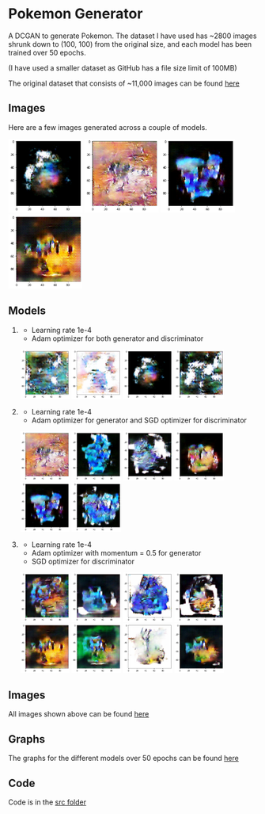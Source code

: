 # Pokemon Generator

A DCGAN to generate Pokemon. The dataset I have used has ~2800 images shrunk down to (100, 100) from the original size, and each model has been trained over 50 epochs.

(I have used a smaller dataset as GitHub has a file size limit of 100MB)

The original dataset that consists of ~11,000 images can be found [here](https://www.kaggle.com/thedagger/pokemon-generation-one)

## Images

Here are a few images generated across a couple of models.

<p float="left">
    <img src="results/images/3_norm_50ep.png" width="150" height="150">
    <img src="results/images/1_norm_50ep_adam_sgd.png" width="150" height="150">
    <img src="results/images/5_norm_50ep_adam_sgd.png" width="150" height="150">
    <img src="results/images/5_norm_adam_lr0.00001_b10.5.png" width="150" height="150">
</p>

## Models

1. - Learning rate 1e-4
   - Adam optimizer for both generator and discriminator

   <p float="left">
       <img src="results/images/1_norm_50ep.png" width="100" height="100">
       <img src="results/images/2_norm_50ep.png" width="100" height="100">
       <img src="results/images/3_norm_50ep.png" width="100" height="100">
       <img src="results/images/4_norm_50ep.png" width="100" height="100">
   </p>

2. - Learning rate 1e-4
   - Adam optimizer for generator and SGD optimizer for discriminator

   <p float="left">
       <img src="results/images/1_norm_50ep_adam_sgd.png" width="100" height="100">
       <img src="results/images/2_norm_50ep_adam_sgd.png" width="100" height="100">
       <img src="results/images/3_norm_50ep_adam_sgd.png" width="100" height="100">
       <img src="results/images/4_norm_50ep_adam_sgd.png" width="100" height="100">
       <img src="results/images/5_norm_50ep_adam_sgd.png" width="100" height="100">
       <img src="results/images/6_norm_50ep_adam_sgd.png" width="100" height="100">
   </p>

3. - Learning rate 1e-4
   - Adam optimizer with momentum = 0.5 for generator
   - SGD optimizer for discriminator

   <p float="left">
       <img src="results/images/1_norm_adam_lr0.00001_b10.5.png" width="100" height="100">
       <img src="results/images/2_norm_adam_lr0.00001_b10.5.png" width="100" height="100">
       <img src="results/images/3_norm_adam_lr0.00001_b10.5.png" width="100" height="100">
       <img src="results/images/4_norm_adam_lr0.00001_b10.5.png" width="100" height="100">
       <img src="results/images/5_norm_adam_lr0.00001_b10.5.png" width="100" height="100">
       <img src="results/images/6_norm_adam_lr0.00001_b10.5.png" width="100" height="100">
       <img src="results/images/7_norm_adam_lr0.00001_b10.5.png" width="100" height="100">
       <img src="results/images/8_norm_adam_lr0.00001_b10.5.png" width="100" height="100">
   </p>

## Images

All images shown above can be found [here](https://github.com/KulkarniKaustubh/PokeGAN/tree/master/results/images)

## Graphs

The graphs for the different models over 50 epochs can be found [here](https://github.com/KulkarniKaustubh/PokeGAN/tree/master/results/graphs)

## Code

Code is in the [src folder](https://github.com/KulkarniKaustubh/PokeGAN/tree/master/src)
